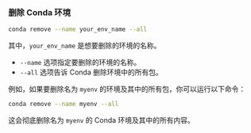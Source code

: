 ### 删除 Conda 环境

```bash
conda remove --name your_env_name --all
```

其中，`your_env_name` 是想要删除的环境的名称。

- `--name` 选项指定要删除的环境的名称。
- `--all` 选项告诉 Conda 删除环境中的所有包。

例如，如果要删除名为 `myenv` 的环境及其中的所有包，你可以运行以下命令：

```bash
conda remove --name myenv --all
```

这会彻底删除名为 `myenv` 的 Conda 环境及其中的所有内容。
